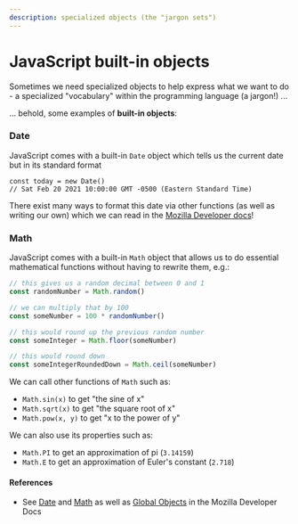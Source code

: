 ```yaml
---
description: specialized objects (the "jargon sets")
---
```


# JavaScript built-in objects

Sometimes we need specialized objects to help express what we want to do - a specialized "vocabulary" within the programming language (a jargon!) ...

... behold, some examples of **built-in objects**:

### Date

JavaScript comes with a built-in `Date` object which tells us the current date but in its standard format

```
const today = new Date()
// Sat Feb 20 2021 10:00:00 GMT -0500 (Eastern Standard Time)
```

There exist many ways to format this date via other functions (as well as writing our own) which we can read in the [Mozilla Developer docs](https://developer.mozilla.org/en-US/docs/Web/JavaScript/Reference/Global_Objects/Date)!

### Math

JavaScript comes with a built-in `Math` object that allows us to do essential mathematical functions without having to rewrite them, e.g.:

```javascript
// this gives us a random decimal between 0 and 1
const randomNumber = Math.random() 

// we can multiply that by 100
const someNumber = 100 * randomNumber()

// this would round up the previous random number
const someInteger = Math.floor(someNumber) 

// this would round down
const someIntegerRoundedDown = Math.ceil(someNumber)
```

We can call other functions of `Math` such as:

* `Math.sin(x)` to get "the sine of x"
* `Math.sqrt(x)` to get "the square root of x"
* `Math.pow(x, y)` to get "x to the power of y"

We can also use its properties such as:

* `Math.PI` to get an approximation of pi (`3.14159`)
* `Math.E` to get an approximation of Euler's constant (`2.718`)

#### References

* See [Date](https://developer.mozilla.org/en-US/docs/Web/JavaScript/Reference/Global_Objects/Date) and [Math](https://developer.mozilla.org/en-US/docs/Web/JavaScript/Reference/Global_Objects/Math) as well as [Global Objects](https://developer.mozilla.org/en-US/docs/Web/JavaScript/Reference/Global_Objects/) in the Mozilla Developer Docs
